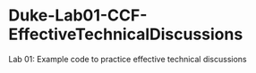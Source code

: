 # Duke-Lab01-CCF-EffectiveTechnicalDiscussions
Lab 01: Example code to practice effective technical discussions
